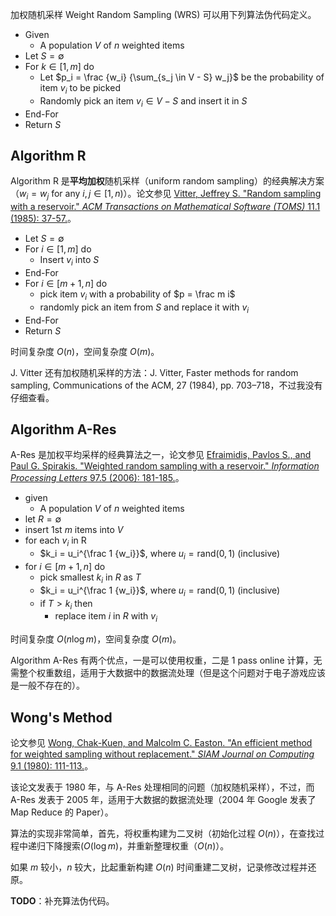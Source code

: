 ﻿加权随机采样 Weight Random Sampling (WRS) 可以用下列算法伪代码定义。

- Given
	- A population $V$ of $n$ weighted items
- Let $S = \emptyset$
- For $k \in [1, m]$ do
	- Let $p_i = \frac {w_i} {\sum_{s_j \in V - S} w_j}$ be the probability of item $v_i$ to be picked
	- Randomly pick an item $v_i \in V - S$ and insert it in $S$
- End-For
- Return $S$

## Algorithm R

Algorithm R 是**平均加权**随机采样（uniform random sampling）的经典解决方案（$w_i = w_j$ for any $i, j \in [1, n)$）。论文参见 [Vitter, Jeffrey S. "Random sampling with a reservoir." _ACM Transactions on Mathematical Software (TOMS)_ 11.1 (1985): 37-57.](http://www.cs.umd.edu/~samir/498/vitter.pdf)。

- Let $S = \emptyset$
- For $i \in [1, m]$ do
	- Insert $v_i$ into $S$
- End-For
- For $i \in [m+1, n]$ do
	- pick item $v_i$ with a probability of $p = \frac m i$
	- randomly pick an item from $S$ and replace it with $v_i$
- End-For
- Return $S$

时间复杂度 $O(n)$，空间复杂度 $O(m)$。

J. Vitter 还有加权随机采样的方法：J. Vitter, Faster methods for random sampling, Communications of the ACM, 27 (1984),  pp. 703–718，不过我没有仔细查看。

## Algorithm A-Res

A-Res 是加权平均采样的经典算法之一，论文参见 [Efraimidis, Pavlos S., and Paul G. Spirakis. "Weighted random sampling with a reservoir." _Information Processing Letters_ 97.5 (2006): 181-185.](https://www.sciencedirect.com/science/article/pii/S002001900500298X)。

- given
	- A population $V$ of $n$ weighted items
- let $R = \emptyset$
- insert 1st $m$ items into $V$
- for each $v_i$ in R
	- $k_i = u_i^{\frac 1 {w_i}}$, where $u_i = \mathrm{rand}(0, 1)$ (inclusive)
- for $i \in [m+1, n]$ do
	- pick smallest $k_i$ in $R$ as $T$
	- $k_i = u_i^{\frac 1 {w_i}}$, where $u_i = \mathrm{rand}(0, 1)$ (inclusive)
	- if $T \gt k_i$ then
		- replace item $i$ in $R$ with $v_i$

时间复杂度 $O(n \log m)$，空间复杂度 $O(m)$。

Algorithm A-Res 有两个优点，一是可以使用权重，二是 1 pass online 计算，无需整个权重数组，适用于大数据中的数据流处理（但是这个问题对于电子游戏应该是一般不存在的）。

## Wong's Method

论文参见 [Wong, Chak-Kuen, and Malcolm C. Easton. "An efficient method for weighted sampling without replacement." _SIAM Journal on Computing_ 9.1 (1980): 111-113.](https://epubs.siam.org/doi/pdf/10.1137/0209009)。

该论文发表于 1980 年，与 A-Res 处理相同的问题（加权随机采样），不过，而 A-Res 发表于 2005 年，适用于大数据的数据流处理（2004 年 Google 发表了 Map Reduce 的 Paper）。

算法的实现非常简单，首先，将权重构建为二叉树（初始化过程 $O(n)$），在查找过程中递归下降搜索$(O(\log m)$，并重新整理权重（$O(n)$）。

如果 $m$ 较小，$n$ 较大，比起重新构建 $O(n)$ 时间重建二叉树，记录修改过程并还原。

**TODO**：补充算法伪代码。
